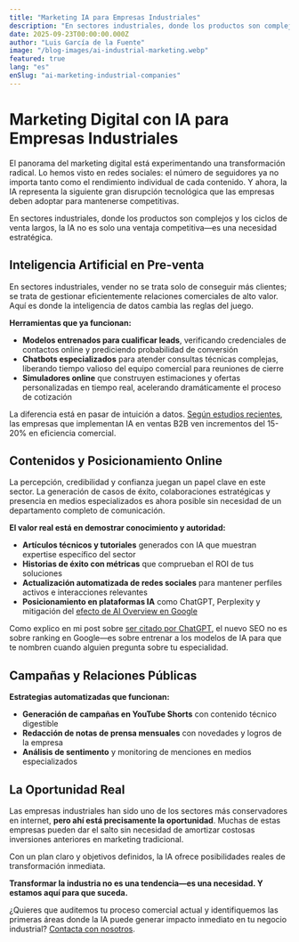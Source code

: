```yaml
---
title: "Marketing IA para Empresas Industriales"
description: "En sectores industriales, donde los productos son complejos y los ciclos de venta largos, la IA no es solo una ventaja competitiva—es una necesidad estratégica."
date: 2025-09-23T00:00:00.000Z
author: "Luis García de la Fuente"
image: "/blog-images/ai-industrial-marketing.webp"
featured: true
lang: "es"
enSlug: "ai-marketing-industrial-companies"
---
```

# Marketing Digital con IA para Empresas Industriales

El panorama del marketing digital está experimentando una transformación radical. Lo hemos visto en redes sociales: el número de seguidores ya no importa tanto como el rendimiento individual de cada contenido. Y ahora, la IA representa la siguiente gran disrupción tecnológica que las empresas deben adoptar para mantenerse competitivas.

En sectores industriales, donde los productos son complejos y los ciclos de venta largos, la IA no es solo una ventaja competitiva—es una necesidad estratégica.

## Inteligencia Artificial en Pre-venta

En sectores industriales, vender no se trata solo de conseguir más clientes; se trata de gestionar eficientemente relaciones comerciales de alto valor. Aquí es donde la inteligencia de datos cambia las reglas del juego.

**Herramientas que ya funcionan:**

- **Modelos entrenados para cualificar leads**, verificando credenciales de contactos online y prediciendo probabilidad de conversión
- **Chatbots especializados** para atender consultas técnicas complejas, liberando tiempo valioso del equipo comercial para reuniones de cierre
- **Simuladores online** que construyen estimaciones y ofertas personalizadas en tiempo real, acelerando dramáticamente el proceso de cotización

La diferencia está en pasar de intuición a datos. [Según estudios recientes](https://www.mckinsey.com/capabilities/growth-marketing-and-sales/our-insights/the-future-of-b2b-sales-the-big-reframe), las empresas que implementan IA en ventas B2B ven incrementos del 15-20% en eficiencia comercial.

## Contenidos y Posicionamiento Online

La percepción, credibilidad y confianza juegan un papel clave en este sector. La generación de casos de éxito, colaboraciones estratégicas y presencia en medios especializados es ahora posible sin necesidad de un departamento completo de comunicación.

**El valor real está en demostrar conocimiento y autoridad:**

- **Artículos técnicos y tutoriales** generados con IA que muestran expertise específico del sector
- **Historias de éxito con métricas** que comprueban el ROI de tus soluciones
- **Actualización automatizada de redes sociales** para mantener perfiles activos e interacciones relevantes
- **Posicionamiento en plataformas IA** como ChatGPT, Perplexity y mitigación del [efecto de AI Overview en Google](/es/posts/internet-que-conocias-no-existe/)

Como explico en mi post sobre [ser citado por ChatGPT](/es/posts/claves-citado-chatgpt-modelos-ia/), el nuevo SEO no es sobre ranking en Google—es sobre entrenar a los modelos de IA para que te nombren cuando alguien pregunta sobre tu especialidad.

## Campañas y Relaciones Públicas

**Estrategias automatizadas que funcionan:**

- **Generación de campañas en YouTube Shorts** con contenido técnico digestible
- **Redacción de notas de prensa mensuales** con novedades y logros de la empresa
- **Análisis de sentimento** y monitoring de menciones en medios especializados

## La Oportunidad Real

Las empresas industriales han sido uno de los sectores más conservadores en internet, **pero ahí está precisamente la oportunidad**. Muchas de estas empresas pueden dar el salto sin necesidad de amortizar costosas inversiones anteriores en marketing tradicional. 

Con un plan claro y objetivos definidos, la IA ofrece posibilidades reales de transformación inmediata.

**Transformar la industria no es una tendencia—es una necesidad. Y estamos aquí para que suceda.**

¿Quieres que auditemos tu proceso comercial actual y identifiquemos las primeras áreas donde la IA puede generar impacto inmediato en tu negocio industrial? <a href="#" onclick="demo.showModal(); return false;">Contacta con nosotros</a>.